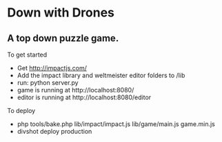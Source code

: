 # Down with Drones
## A top down puzzle game.

To get started
- Get http://impactjs.com/ 
- Add the impact library and weltmeister editor folders to /lib
- run: python server.py
- game is running at http://localhost:8080/
- editor is running at http://localhost:8080/editor


To deploy
- php tools/bake.php lib/impact/impact.js lib/game/main.js game.min.js
- divshot deploy production